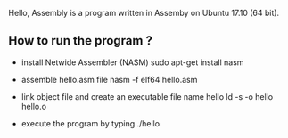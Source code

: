 Hello, Assembly is a program written in Assemby on Ubuntu 17.10 (64 bit).


## How to run the program ?

* install Netwide Assembler (NASM)
    sudo apt-get install nasm

* assemble hello.asm file
    nasm -f elf64 hello.asm

* link object file and create an executable file name hello
    ld -s -o hello hello.o

* execute the program by typing 
    ./hello

